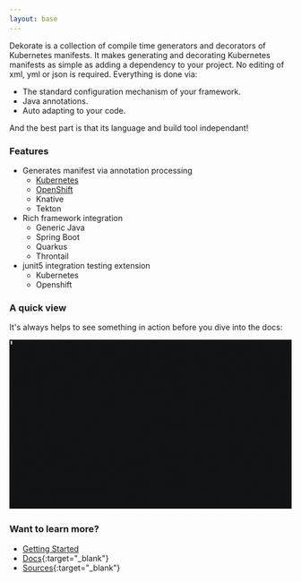 ```yaml
---
layout: base
---
```


Dekorate is a collection of compile time generators and decorators of Kubernetes manifests.
It makes generating and decorating Kubernetes manifests as simple as adding a dependency to your project.
No editing of xml, yml or json is required. Everything is done via:

- The standard configuration mechanism of your framework.
- Java annotations.
- Auto adapting to your code.

And the best part is that its language and build tool independant!

### Features
- Generates manifest via annotation processing
  - [Kubernetes](dekorate/site/kubernetes/)
  - [OpenShift](dekorate/site/openshift/)
  - Knative
  - Tekton
- Rich framework integration
  - Generic Java 
  - Spring Boot
  - Quarkus
  - Throntail
- junit5 integration testing extension
  - Kubernetes
  - Openshift

### A quick view

It's always helps to see something in action before you dive into the docs:

![asciicast](assets/images/dekorate-spring-hello-world.gif "Dekorate Spring Boot Hello World Asciicast") 


### Want to learn more?

- [Getting Started](dekorate/site/getting-started)
- [Docs](dekorate){:target="_blank"}
- [Sources](https://github.com/dekorateio/dekorate){:target="_blank"}
